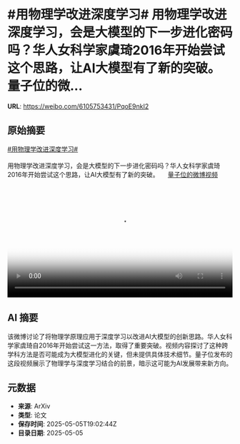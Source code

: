 # #用物理学改进深度学习# 用物理学改进深度学习，会是大模型的下一步进化密码吗？华人女科学家虞琦2016年开始尝试这个思路，让AI大模型有了新的突破。 量子位的微...

**URL**: https://weibo.com/6105753431/PqoE9nkI2

## 原始摘要

<a href="https://m.weibo.cn/search?containerid=231522type%3D1%26t%3D10%26q%3D%23%E7%94%A8%E7%89%A9%E7%90%86%E5%AD%A6%E6%94%B9%E8%BF%9B%E6%B7%B1%E5%BA%A6%E5%AD%A6%E4%B9%A0%23&amp;extparam=%23%E7%94%A8%E7%89%A9%E7%90%86%E5%AD%A6%E6%94%B9%E8%BF%9B%E6%B7%B1%E5%BA%A6%E5%AD%A6%E4%B9%A0%23" data-hide=""><span class="surl-text">#用物理学改进深度学习#</span></a> <br><br>用物理学改进深度学习，会是大模型的下一步进化密码吗？华人女科学家虞琦2016年开始尝试这个思路，让AI大模型有了新的突破。 <a href="https://video.weibo.com/show?fid=1034:5162703992324190" data-hide=""><span class="url-icon"><img style="width: 1rem;height: 1rem" src="https://h5.sinaimg.cn/upload/2015/09/25/3/timeline_card_small_video_default.png" referrerpolicy="no-referrer"></span><span class="surl-text">量子位的微博视频</span></a> <br clear="both"><div style="clear: both"></div><video controls="controls" poster="https://tvax4.sinaimg.cn/orj480/006Fd7o3ly1i13th6gucgj30u01hc44j.jpg" style="width: 100%"><source src="https://f.video.weibocdn.com/o0/kbWJyWz9lx08nZitty4E01041200oHsR0E010.mp4?label=mp4_720p&amp;template=720x1280.24.0&amp;ori=0&amp;ps=1CwnkDw1GXwCQx&amp;Expires=1746475334&amp;ssig=DTqeGwQk1%2F&amp;KID=unistore,video"><source src="https://f.video.weibocdn.com/o0/GshZvQtplx08nZitcSr601041200eQ8h0E010.mp4?label=mp4_hd&amp;template=540x960.24.0&amp;ori=0&amp;ps=1CwnkDw1GXwCQx&amp;Expires=1746475334&amp;ssig=IrMqhSn1Tv&amp;KID=unistore,video"><source src="https://f.video.weibocdn.com/o0/gBOE2OA9lx08nZisAXs4010412007HZu0E010.mp4?label=mp4_ld&amp;template=360x640.24.0&amp;ori=0&amp;ps=1CwnkDw1GXwCQx&amp;Expires=1746475334&amp;ssig=moPLiwZtx5&amp;KID=unistore,video"><p>视频无法显示，请前往<a href="https://video.weibo.com/show?fid=1034%3A5162703992324190" target="_blank" rel="noopener noreferrer">微博视频</a>观看。</p></video>

## AI 摘要

该微博讨论了将物理学原理应用于深度学习以改进AI大模型的创新思路。华人女科学家虞琦自2016年开始尝试这一方法，取得了重要突破。视频内容探讨了这种跨学科方法是否可能成为大模型进化的关键，但未提供具体技术细节。量子位发布的这段视频展示了物理学与深度学习结合的前景，暗示这可能为AI发展带来新方向。

## 元数据

- **来源**: ArXiv
- **类型**: 论文
- **保存时间**: 2025-05-05T19:02:44Z
- **目录日期**: 2025-05-05
